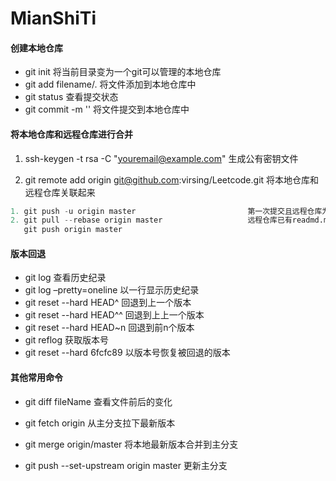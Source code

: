 # MianShiTi

#### 创建本地仓库

- git init                           将当前目录变为一个git可以管理的本地仓库
- git add filename/.       将文件添加到本地仓库中
- git status                      查看提交状态
- git commit -m ''           将文件提交到本地仓库中

#### 将本地仓库和远程仓库进行合并

1.  ssh-keygen -t rsa -C "[youremail@example.com](mailto:youremail@example.com)"           生成公有密钥文件 

2.  git remote add origin  git@github.com:virsing/Leetcode.git      将本地仓库和远程仓库关联起来

   ```py
   1. git push -u origin master                         第一次提交且远程仓库为空
   2. git pull --rebase origin master                   远程仓库已有readmd.md文件
      git push origin master
   ```

#### 版本回退

- git log 查看历史纪录
- git log –pretty=oneline 以一行显示历史纪录
- git reset --hard HEAD^ 回退到上一个版本
- git reset --hard HEAD^^ 回退到上上一个版本
- git reset --hard HEAD~n 回退到前n个版本
- git reflog 获取版本号
- git reset --hard 6fcfc89 以版本号恢复被回退的版本

#### 其他常用命令

- git diff fileName 查看文件前后的变化

- git fetch origin 从主分支拉下最新版本

- git merge origin/master 将本地最新版本合并到主分支

- git push --set-upstream origin master 更新主分支

  